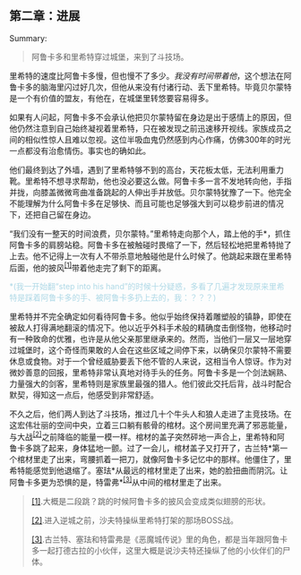 <h2>第二章：进展</h2>

<p>Summary:</p>
<blockquote>
<p>阿鲁卡多和里希特穿过城堡，来到了斗技场。</p>
</blockquote>
<p>里希特的速度比阿鲁卡多慢，但也慢不了多少。<i>我没有时间带着他</i>，这个想法在阿鲁卡多的脑海里闪过好几次，但他从来没有付诸行动、丢下里希特。毕竟贝尔蒙特是一个有价值的盟友，有他在，在城堡里转悠要容易得多。</p>
<p>如果有人问起，阿鲁卡多不会承认他把贝尔蒙特留在身边是出于感情上的原因，但他仍然注意到自己始终凝视着里希特，只在被发现之前迅速移开视线。家族成员之间的相似性惊人且难以忽视。这位半吸血鬼仍然感到内心作痛，仿佛300年的时光一点都没有治愈情伤。事实也的确如此。</p>
<p>他们最终到达了外墙，遇到了里希特够不到的高台，天花板太低，无法利用重力靴。里希特不想寻求帮助，他也没必要这么做。阿鲁卡多一言不发地转向他，手指并拢，向膝盖微微弯曲准备跳起的人伸出手并放低。贝尔蒙特犹豫了一下。他完全不能理解为什么阿鲁卡多在足够快、而且可能也足够强大到可以稳步前进的情况下，还把自己留在身边。</p>
<p>“我们没有一整天的时间浪费，贝尔蒙特。”里希特走向那个人，踏上他的手*，抓住阿鲁卡多的肩膀站稳。阿鲁卡多在被触碰时畏缩了一下，然后轻松地把里希特抛了上去。他不记得上一次有人不带杀意地触碰他是什么时候了。他跳起来跟在里希特后面，他的披风<sup id="lb2-1"><a href="#b2-1">[1]</a></sup>带着他走完了剩下的距离。</p>
<p><font color="lightblue">*(我一开始翻“step into his hand”的时候十分疑惑，多看了几遍才发现原来里希特是踩着阿鲁卡多的手、被阿鲁卡多扔上去的，我：？？？)</font></p>
<p>里希特并不完全确定如何看待阿鲁卡多。他似乎始终保持着雕塑般的镇静，即使在被敌人打得满地翻滚的情况下。他以近乎外科手术般的精确度击倒怪物，他移动时有一种致命的优雅，也许是从他父亲那里继承来的。然而，当他们一层又一层地穿过城堡时，这个奇怪而果敢的人会在这些区域之间停下来，以确保贝尔蒙特不需要休息或食物。对于一个曾经威胁要丢下他不管的人来说，这相当令人惊讶。作为对微妙善意的回报，里希特非常认真地对待手头的任务。阿鲁卡多是一个剑法娴熟、力量强大的剑客，里希特则是家族里最强的猎人。他们彼此交托后背，战斗时配合默契，得知这一点后，他感受到非常舒适。</p>
<p>不久之后，他们两人到达了斗技场，推过几十个牛头人和狼人走进了主竞技场。在这宏伟壮丽的空间中央，立着三口躺有骸骨的棺材。这个房间里充满了邪恶能量，与大战<sup id="lb2-2"><a href="#b2-2">[2]</a></sup>之前降临的能量一模一样。棺材的盖子突然砰地一声合上，里希特和阿鲁卡多跳了起来，身体猛地一颤。过了一会儿，棺材盖子又打开了，古兰特*第一个棺材里走了出来，弯腰抓着一把刀，就像阿鲁卡多记忆中的那样。他僵住了，里希特能感觉到他退缩了。塞珐*从最远的棺材里走了出来，她的脸扭曲而阴沉。让阿鲁卡多更为恐惧的是，特雷弗*<sup id="lb2-3"><a href="#b2-3">[3]</a></sup>从中间的棺材里走了出来。</p>
<blockquote><p id="b2-1"><a href="#lb2-1">[1]</a>.大概是二段跳？跳的时候阿鲁卡多的披风会变成类似翅膀的形状。</p>
<p id="b2-2"><a href="#lb2-2">[2]</a>.进入逆城之前，沙夫特操纵里希特打架的那场BOSS战。</p>
<p id="b2-3"><a href="#lb2-3">[3]</a>.古兰特、塞珐和特雷弗是《恶魔城传说》里的角色，都是当年跟阿鲁卡多一起打德古拉的小伙伴，这里大概是说沙夫特还操纵了他的小伙伴们的尸体。</p>
</blockquote>